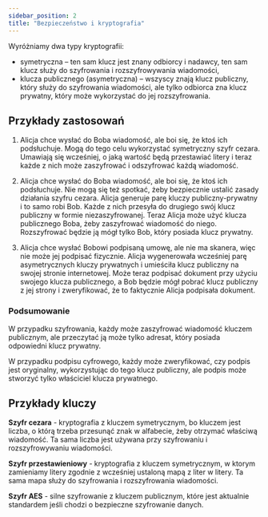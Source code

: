 ```yaml
---
sidebar_position: 2
title: "Bezpieczeństwo i kryptografia"
---
```


Wyróżniamy dwa typy kryptografii:

- symetryczna – ten sam klucz jest znany odbiorcy i nadawcy, ten sam klucz służy
  do szyfrowania i rozszyfrowywania wiadomości,
- klucza publicznego (asymetryczna) – wszyscy znają klucz publiczny, który służy
  do szyfrowania wiadomości, ale tylko odbiorca zna klucz prywatny, który może
  wykorzystać do jej rozszyfrowania.

## Przykłady zastosowań

1. Alicja chce wysłać do Boba wiadomość, ale boi się, że ktoś ich podsłuchuje.
   Mogą do tego celu wykorzystać symetryczny szyfr cezara. Umawiają się wcześniej,
   o jaką wartość będą przestawiać litery i teraz każde z nich może zaszyfrować
   i odszyfrować każdą wiadomość.

2. Alicja chce wysłać do Boba wiadomość, ale boi się, że ktoś ich podsłuchuje. Nie
   mogą się też spotkać, żeby bezpiecznie ustalić zasady działania szyfru cezara.
   Alicja generuje parę kluczy publiczny-prywatny i to samo robi Bob. Każde z
   nich przesyła do drugiego swój klucz publiczny w formie niezaszyfrowanej.
   Teraz Alicja może użyć klucza publicznego Boba, żeby zaszyfrować wiadomość do
   niego. Rozszyfrować będzie ją mógł tylko Bob, który posiada klucz prywatny.

3. Alicja chce wysłać Bobowi podpisaną umowę, ale nie ma skanera, więc nie może
   jej podpisać fizycznie. Alicja wygenerowała wcześniej parę asymetrycznych
   kluczy prywatnych i umieściła klucz publiczny na swojej stronie internetowej.
   Może teraz podpisać dokument przy użyciu swojego klucza publicznego, a
   Bob będzie mógł pobrać klucz publiczny z jej strony i zweryfikować, że to
   faktycznie Alicja podpisała dokument.

### Podsumowanie

W przypadku szyfrowania, każdy może zaszyfrować wiadomość kluczem publicznym, ale
przeczytać ją może tylko adresat, który posiada odpowiedni klucz prywatny.

W przypadku podpisu cyfrowego, każdy może zweryfikować, czy podpis jest oryginalny,
wykorzystując do tego klucz publiczny, ale podpis może stworzyć tylko właściciel
klucza prywatnego.

## Przykłady kluczy

**Szyfr cezara** - kryptografia z kluczem symetrycznym, bo kluczem jest liczba,
o którą trzeba przesunąć znak w alfabecie, żeby otrzymać właściwą wiadomość. Ta
sama liczba jest używana przy szyfrowaniu i rozszyfrowywaniu wiadomości.

**Szyfr przestawieniowy** - kryptografia z kluczem symetrycznym, w ktorym
zamieniamy litery zgodnie z wcześniej ustaloną mapą z liter w litery. Ta sama
mapa służy do szyfrowania i rozszyfrowania wiadomości.

**Szyfr AES** - silne szyfrowanie z kluczem publicznym, które jest aktualnie
standardem jeśli chodzi o bezpieczne szyfrowanie danych.
